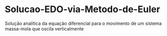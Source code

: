 # Solucao-EDO-via-Metodo-de-Euler
Solução analítica da equação diferencial para o movimento de um sistema massa-mola que oscila verticalmente
